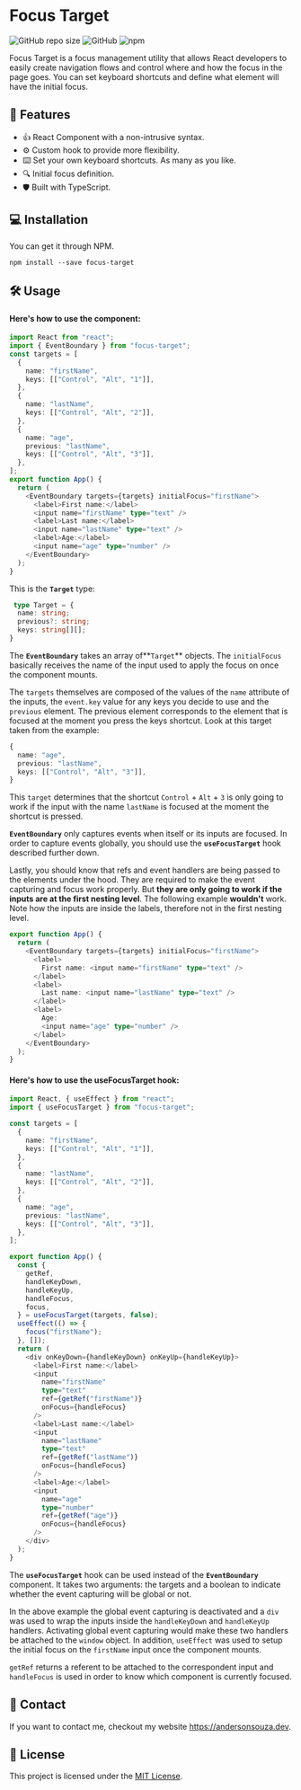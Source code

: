 # Focus Target

![GitHub repo size](https://img.shields.io/github/repo-size/andersouza/focus-target?style=for-the-badge) ![GitHub](https://img.shields.io/github/license/andersouza/focus-target?style=for-the-badge) ![npm](https://img.shields.io/npm/v/focus-target?style=for-the-badge)

Focus Target is a focus management utility that allows React developers to easily create navigation flows and control where and how the focus in the page goes.
You can set keyboard shortcuts and define what element will have the initial focus.

## :star2: Features

- :thumbsup: React Component with a non-intrusive syntax.
- :gear: Custom hook to provide more flexibility.
- :keyboard: Set your own keyboard shortcuts. As many as you like.
- :mag: Initial focus definition.
- :shield: Built with TypeScript.

## :computer: Installation

You can get it through NPM.

```
npm install --save focus-target
```

## :hammer_and_wrench: Usage

#### Here's how to use the component:

```typescript
import React from "react";
import { EventBoundary } from "focus-target";
const targets = [
  {
    name: "firstName",
    keys: [["Control", "Alt", "1"]],
  },
  {
    name: "lastName",
    keys: [["Control", "Alt", "2"]],
  },
  {
    name: "age",
    previous: "lastName",
    keys: [["Control", "Alt", "3"]],
  },
];
export function App() {
  return (
    <EventBoundary targets={targets} initialFocus="firstName">
      <label>First name:</label>
      <input name="firstName" type="text" />
      <label>Last name:</label>
      <input name="lastName" type="text" />
      <label>Age:</label>
      <input name="age" type="number" />
    </EventBoundary>
  );
}
```

This is the **`Target`** type:

```typescript
 type Target = {
  name: string;
  previous?: string;
  keys: string[][];
}
```

The **`EventBoundary`** takes an array of**`Target`** objects. The `initialFocus` basically receives the name of the input used to apply the focus on once the component mounts. 

The `targets` themselves are composed of the values of the `name` attribute of the inputs, the ```event.key``` value for any keys you decide to use and the `previous` element. The previous element corresponds to the element that is focused at the moment you press the keys shortcut. Look at this target taken from the example:

```typescript
{
  name: "age",
  previous: "lastName",
  keys: [["Control", "Alt", "3"]],
}
```

This `target` determines that the shortcut `Control` + `Alt` + `3` is only going to work if the input with the name `lastName` is focused at the moment the shortcut is pressed.

**`EventBoundary`** only captures events when itself or its inputs are focused. In order to capture events globally, you should use the **`useFocusTarget`** hook described further down.

Lastly, you should know that refs and event handlers are being passed to the elements under the hood. They are required to make the event capturing and focus work properly. But **they are only going to work if the inputs are at the first nesting level**. The following example **wouldn't** work. Note how the inputs are inside the labels, therefore not in the first nesting level.

```typescript
export function App() {
  return (
    <EventBoundary targets={targets} initialFocus="firstName">
      <label>
        First name: <input name="firstName" type="text" />
      </label>
      <label>
        Last name: <input name="lastName" type="text" />
      </label>
      <label>
        Age:
        <input name="age" type="number" />
      </label>
    </EventBoundary>
  );
}
```

#### Here's how to use the useFocusTarget hook:

``` typescript
import React, { useEffect } from "react";
import { useFocusTarget } from "focus-target";

const targets = [
  {
    name: "firstName",
    keys: [["Control", "Alt", "1"]],
  },
  {
    name: "lastName",
    keys: [["Control", "Alt", "2"]],
  },
  {
    name: "age",
    previous: "lastName",
    keys: [["Control", "Alt", "3"]],
  },
];

export function App() {
  const {
    getRef,
    handleKeyDown,
    handleKeyUp,
    handleFocus,
    focus,
  } = useFocusTarget(targets, false);
  useEffect(() => {
    focus("firstName");
  }, []);
  return (
    <div onKeyDown={handleKeyDown} onKeyUp={handleKeyUp}>
      <label>First name:</label>
      <input
        name="firstName"
        type="text"
        ref={getRef("firstName")}
        onFocus={handleFocus}
      />
      <label>Last name:</label>
      <input
        name="lastName"
        type="text"
        ref={getRef("lastName")}
        onFocus={handleFocus}
      />
      <label>Age:</label>
      <input
        name="age"
        type="number"
        ref={getRef("age")}
        onFocus={handleFocus}
      />
    </div>
  );
}
```

The **`useFocusTarget`** hook can be used instead of the **`EventBoundary`** component. It takes two arguments: the targets and a boolean to indicate whether the event capturing will be global or not.

In the above example the global event capturing is deactivated and a `div` was used to wrap the inputs inside the `handleKeyDown` and `handleKeyUp` handlers. Activating global event capturing would make these two handlers be attached to the `window`  object. In addition, `useEffect` was used to setup the initial focus on the `firstName` input once the component mounts.

`getRef` returns a referent to be attached to the correspondent input and `handleFocus` is used in order to know which component is currently focused.

## :email: Contact

If you want to contact me, checkout my website https://andersonsouza.dev.

## :page_facing_up: License

This project is licensed under the [MIT License](./LICENSE).
